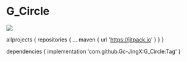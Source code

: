 # G_Circle
[![](https://jitpack.io/v/Gc-JingX/G_Circle.svg)](https://jitpack.io/#Gc-JingX/G_Circle)


allprojects {
		repositories {
			...
			maven { url 'https://jitpack.io' }
		}
	}

dependencies {
	        implementation 'com.github.Gc-JingX:G_Circle:Tag'
	}
